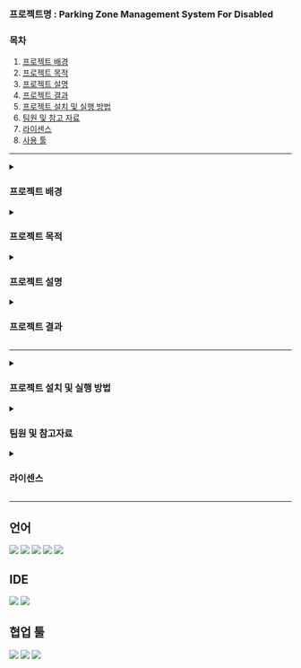 <h3>프로젝트명 : Parking Zone Management System For Disabled</h3>

<h3>목차</h3>

1. [프로젝트 배경](#-프로젝트-배경)
2. [프로젝트 목적](#-프로젝트-목적)
3. [프로젝트 설명](#-프로젝트-설명)
4. [프로젝트 결과](#-프로젝트-결과)
5. [프로젝트 설치 및 실행 방법](#-프로젝트-설치-및-실행-방법)
6. [팀원 및 참고 자료](#-팀원-및-참고-자료)
7. [라이센스](#-라이센스)
8. [사용 툴](#-사용-툴)

---

<details>
  <summary><h3>프로젝트 배경</h3>
  </summary>
<h5>최근 주차 공간이 부족해 불편하다는 이유로 장애인의 주차공간을 비장애인이 불법으로 사용하는 사례가 늘고있음. 이처럼 사회적 약자인 장애인을 위해 마련된 주차구역이지만, 일반인이 이를 악용하는 사례가 증가하면서 이러한 구역이 본래의 목적대로 수행되지 못하고 있음. 최근 사회적으로 늘어나는 장애인 전용 주차구역 악용 사례에 비해 단속 인력이 부족해 단속이 어려운 상황이며, 이 과정에서 시민 간 갈등과 행정 비효율성도 발생하고 있음.

문제를 해결하기 위해서는 장애인 주차구역에 주차된 차량의 번호판을 인식하여 장애인 차량인지 확인한 후, 이를 바탕으로 과태료를 부과하거나 신고로 이어지는 체계적인 수단이 필요할 것으로 생각됨. </h5>
</details>

<details>
  <summary><h3>프로젝트 목적</h3>
  </summary> 
  <h5>
- 장애인 주차 구역 침범을 실시간으로 감지하여 위반한 차량을 자동으로 신고함.<br>
- 고도화된 영상 및 이미지 분석 기술을 적용하여 주차 구역 침범을 정확하게 인식하고 기록하는 시스템을 개발하는 것을 목표로 함.<br>
- 장애인의 이동권을 보호, 보장하며 장애인 주차 구역의 적법한 사용을 보장하며 깨끗하고 공정한 주차 문화를 조성하는 것을 목표로 함.<br>
- 장애인 주차 공간의 중요성에 대한 대중의 인식을 높이고 단속 조치를 통해 규정 준수를 장려하는 것을 목표로 함.<br>
- 관리인이 장애인 주차 구역을 수동으로 순찰하고 모니터링하는 데 소요되는 시간을 줄여 주차 공간 활용을 최적화하는 것을 목표로 함.<br>
- 장애인 주차 공간이 필요한 사람들에게 이용 가능하고 접근 가능하도록하여 공정성과 형평성을 보장하는 것을 목표로 함.
  </h5>
</details>

<details>
  <summary><h3>프로젝트 설명</h3>
  </summary>
  <h5>
  - 장애인 주차 구역 침범을 실시간으로 감지하여 위반한 차량을 신고하는 프로그램을 개발함.<br>
  - 프로그램에서 장애인 주차구역에 있는 차를 선택하게 함.<br>
  - 그 차에 해당하는 이미지를 인공지능 모델과 연결하여 번호판을 추출함.<br>
  - 만약에 번호판이 등록된 장애인차량이면 장애인 차량이라는 것을 알려줌, 아니면 일반인 차량이라는 것을 알려줌.<br>
  - 신고페이지까지 연결하여 일반인 차량이라면 신고할 수 있도록 설계함.
  </h5>
</details>

<details>
  <summary><h3>프로젝트 결과</h3>
  </summary>
  <h5>
 UI 디자인 및 기능 노션 링크 : https://precious-pressure-b75.notion.site/445135c1ce1d46a38c780060f18c496b
</h5>
  
</details>

---

<details>
  <summary><h3>프로젝트 설치 및 실행 방법</h3>
  </summary>
[프로젝트 설치 방법] <br> 
  <h5>
  OpenSourceTeamProject 파일을 다운로드하여, 파일 구조가 제대로 되어있는 지 확인한다.<br><br>
  </h5>
[프로젝트 실행 방법]<br>
  <h5>
  이 프로그램은 실제 주차장의 각 자리마다 카메라가 설치되어 있어, 주차된 차의 번호판을 확인할 수 있음을 가정한다. <br>
  이 프로그램에서는 6개의 차가 장애인 주차 구역에 주차되어있다고 가정하고, 6개의 차에 대해서 확인할 수 있도록 한다. 
  <br> <br>
  탑재된 파일 중 app.py 파일을 실행한다. <br>
  파일을 처음 실행하여, 회원가입을 진행한 후, 회원가입 한 이메일과 비밀번호로 로그인한다. <br>
  확인하고 싶은 차량을 클릭하면, 해당 차량이 장애인 차량인지, 비장애인 차량인지 확인할 수 있다. <br>
  만약 해당 차량이 장애인 차량인 경우, 차량 이미지 오른쪽에 체크 표시가 나타난다. <br>
  만약 해당 차량이 비장애인 차량인 경우, 차량 이미지 오른쪽에 느낌표 표시와 함께 신고하기 버튼이 나타난다. <br>
  신고하기 버튼을 누르면, "대한민국 안전 신문고 - 장애인 주차 구역 신고하기" 링크로 연결된다. 이 링크를 통해, 사용자는 장애인 주차 구역에 주차한 비장애인 차량을 신고할 수 있다.  
  </h5>
</details>

<details>
  <summary><h3>팀원 및 참고자료</h3>
  </summary>
  <h5>
숙명여자대학교 인공지능공학부 23학번 김민영 <br>
숙명여자대학교 인공지능공학부 23학번 김찬란 <br>
숙명여자대학교 인공지능공학부 23학번 이연우 <br>
숙명여자대학교 인공지능공학부 23학번 이연진 <br>
</h5>
  
</details>

<details>
  <summary><h3>라이센스</h3>
  </summary>
  <h5>
MIT License

Copyright (c) 2024 Chanran kim

Permission is hereby granted, free of charge, to any person obtaining a copy
of this software and associated documentation files (the "Software"), to deal
in the Software without restriction, including without limitation the rights
to use, copy, modify, merge, publish, distribute, sublicense, and/or sell
copies of the Software, and to permit persons to whom the Software is
furnished to do so, subject to the following conditions:

The above copyright notice and this permission notice shall be included in all
copies or substantial portions of the Software.

THE SOFTWARE IS PROVIDED "AS IS", WITHOUT WARRANTY OF ANY KIND, EXPRESS OR
IMPLIED, INCLUDING BUT NOT LIMITED TO THE WARRANTIES OF MERCHANTABILITY,
FITNESS FOR A PARTICULAR PURPOSE AND NONINFRINGEMENT. IN NO EVENT SHALL THE
AUTHORS OR COPYRIGHT HOLDERS BE LIABLE FOR ANY CLAIM, DAMAGES OR OTHER
LIABILITY, WHETHER IN AN ACTION OF CONTRACT, TORT OR OTHERWISE, ARISING FROM,
OUT OF OR IN CONNECTION WITH THE SOFTWARE OR THE USE OR OTHER DEALINGS IN THE
SOFTWARE.
</h5>
</details>

---


## 언어
<img src="https://img.shields.io/badge/Python-3776AB?style=for-the-badge&logo=Python&logoColor=white"> <img src="https://img.shields.io/badge/Flask-000000?style=for-the-badge&logo=Flask&logoColor=white"> <img src="https://img.shields.io/badge/HTML5-E34F26?style=flat-square&logo=html5&logoColor=white"/> <img src="https://img.shields.io/badge/CSS3-1572B6?style=for-the-badge&logo=CSS3&logoColor=white"> <img src="https://img.shields.io/badge/JavaScript-F7DF1E?style=for-the-badge&logo=JavaScript&logoColor=white">


## IDE
<img src="https://img.shields.io/badge/Visual Studio-5C2D91?style=flat-square&logo=Visual Studio&logoColor=white"/> <img src="https://img.shields.io/badge/Figma-F24E1E?styleat-square&logo=figma&logoColor=white"/>


## 협업 툴
<img src="https://img.shields.io/badge/Git-F05032?style=flat-square&logo=git&logoColor=white"/> <img src="https://img.shields.io/badge/GitHub-181717?style=flat-square&logo=GitHub&logoColor=white"/> <img src="https://img.shields.io/badge/Kakao Talk-FFCD00?style=flat-square&logo=kakaotalk&logoColor=white"/>

